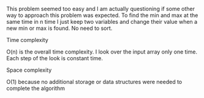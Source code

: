 
This problem seemed too easy and I am actually questioning if some other way to
approach this problem was expected. To find the min and max at the same time in 
n time I just keep two variables and change their value when a new min or max
is found. No need to sort.

Time complexity

O(n) is the overall time complexity. I look over the input array only one time.
Each step of the look is constant time. 


Space complexity

O(1) because no additional storage or data structures were needed to complete
the algorithm
